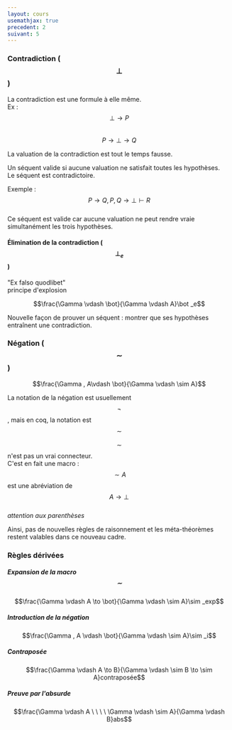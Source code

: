 ```yaml
---
layout: cours
usemathjax: true
precedent: 2
suivant: 5
---
```


### Contradiction ($$\bot$$)
La contradiction est une formule à elle même.  
Ex :  
$$\bot \to P$$  
$$P \to \bot \to Q$$

La valuation de la contradiction est tout le temps fausse.

Un séquent valide si aucune valuation ne satisfait toutes les hypothèses.  
Le séquent est contradictoire.

Exemple :  
$$P\to Q, P, Q\to \bot \vdash R$$  
Ce séquent est valide car aucune valuation ne peut rendre vraie simultanément les trois hypothèses.

#### Élimination de la contradiction ($$\bot _e $$)
"Ex falso quodlibet"  
principe d'explosion  

$$\frac{\Gamma \vdash \bot}{\Gamma \vdash A}\bot _e$$

Nouvelle façon de prouver un séquent : montrer que ses hypothèses entraînent une contradiction.

### Négation ($$\sim$$)

$$\frac{\Gamma , A\vdash \bot}{\Gamma \vdash \sim A}$$

La notation de la négation est usuellement $$\neg$$, mais en coq, la notation est $$\sim$$

$$\sim$$ n'est pas un vrai connecteur.  
C'est en fait une macro : $$\sim A$$ est une abréviation de $$A \to \bot$$  
*attention aux parenthèses*

Ainsi, pas de nouvelles règles de raisonnement et les méta-théorèmes restent valables dans ce nouveau cadre.

### Règles dérivées

##### Expansion de la macro $$\sim$$

$$\frac{\Gamma \vdash A \to \bot}{\Gamma \vdash \sim A}\sim _exp$$

##### Introduction de la négation

$$\frac{\Gamma , A \vdash \bot}{\Gamma \vdash \sim A}\sim _i$$

##### Contraposée

$$\frac{\Gamma \vdash A \to B}{\Gamma \vdash \sim B \to \sim A}contraposée$$

##### Preuve par l'absurde

$$\frac{\Gamma \vdash A \ \ \ \ \Gamma \vdash \sim A}{\Gamma \vdash B}abs$$
